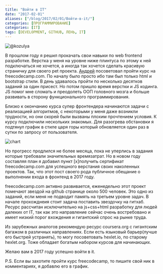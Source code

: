 ```yaml
---
title: "Войти в IT"
date: "2017-02-01"
aliases: ["/blog/2017/02/01/Войти-в-it/"]
categories: [ПРОГРАММИРОВАНИЕ]
categories: [IT]
tags: [DEVELOPMENT, GITHUB, ЛЕНЬ, IT]
---
```


![@kozulya](/img/enter-to-it/47e102db-4242-46ec-913b-af5a74d77d6e.jpg)

В прошлом году я решил прокачать свои навыки по web frontend разработке. Верстка у меня на уровне ниже плинтуса по этому к ней подключаться не хочется, а иногда так хочется сделать красивую страничку для своего pet проекта. [Андрей](http://wanna-be.pro/) посоветовал пройти курс на freecodecamp.com. По началу было просто ибо там был только html и bootstrap стили. В день удавалось пройти по несколько десятков заданий за один присест. Но потом пришло время верстки и JS кодинга. JS помог мне сломать и преодолеть ООП головного мозга и больше развивать в сторону функционального программирования.

Близко к окончанию курса супер фронтендера начинаются задачи с реализацией алгоритмов, с некоторыми у меня даже возникли трудности, но они скорей были вызваны плохим прочтением условия. К курсу подключили нескольких знакомых.
Для разогрева обстановки я подтянул график в стиле царя горы который обновляется один раз в сутки по запросу от пользователя.

![chart](/img/enter-to-it/chart.png)

Но прогресс продлился не более месяца, пока не уперлись в задания которые требовали значительных времязатрат. Но в новом году составляя план я добавил пункт [x]получить сертификат freecodecamp.com для успешного верстания своих наколенных проектов. Так, что этот пост своего рода публичное обещание о выполнении входа в фронтенд в 2017 году.

freecodecamp.com активно развивается, еженедельно этот проект помечают звездой на github странице около 500 человек. Это одно из заданий, если меня не подводит память на третьем уровне задач. В начале прохожднеия стоит задача поставить звездочку на гитхаб. Ресурс рассчитан исключительно на js+css+html разработку для людей далеких от IT, так как это направление сейчас очень востребовано и имеет низкий порог вхождения и гигантский спрос на рынке труда.

Из зарубежных аналогов рекомендую ресурс coursera.org с гигантским багажом в различных направлениях. Если есть языковый барьер(лучше его быстрей устранять), то могу посоветовать hexlet.io, по старому hexlet.org. Тоже обладает богатым набором курсов для начинающих.

Желаю вам в 2017 году успешно войти в it.

P.S. Если вы захотите пройти курс freecodecamp, то пишите свой ник в комментариях, я добавлю его в график.